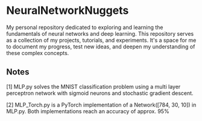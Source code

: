 # NeuralNetworkNuggets
My personal repository dedicated to exploring and learning the fundamentals of neural networks and deep learning. This repository serves as a collection of my projects, tutorials, and experiments. It's a space for me to document my progress, test new ideas, and deepen my understanding of these complex concepts.

## Notes
[1] MLP.py solves the MNIST classification problem using a multi layer perceptron network with sigmoid neurons and stochastic gradient descent.

[2] MLP_Torch.py is a PyTorch implementation of a Network([784, 30, 10]) in MLP.py. Both implementations reach an accuracy of approx. 95% 